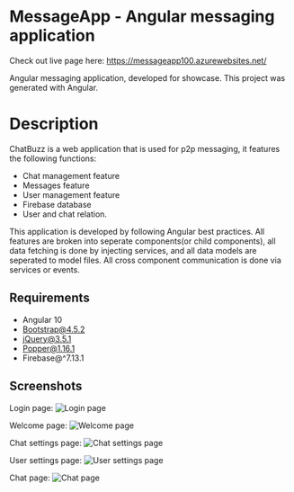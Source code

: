 # MessageApp - Angular messaging application

Check out live page here: https://messageapp100.azurewebsites.net/

Angular messaging application, developed for showcase.
This project was generated with Angular.

# Description

ChatBuzz is a web application that is used for p2p messaging, it features the following functions:
* Chat management feature
* Messages feature
* User management feature 
* Firebase database
* User and chat relation.

This application is developed by following Angular best practices.
All features are broken into seperate components(or child components), all data fetching is done by injecting services, and all data models are seperated to model files. 
All cross component communication is done via services or events.

## Requirements
* Angular 10
* Bootstrap@4.5.2
* jQuery@3.5.1
* Popper@1.16.1
* Firebase@^7.13.1

## Screenshots

Login page:
![Login page](https://i.imgur.com/mkSZl6g.png)

Welcome page:
![Welcome page](https://i.imgur.com/0DCZUEO.png)

Chat settings page:
![Chat settings page](https://i.imgur.com/NrBHtGH.png)

User settings page:
![User settings page](https://i.imgur.com/BJYVvS9.png)

Chat page:
![Chat page](https://i.imgur.com/ueIe0KR.png)


